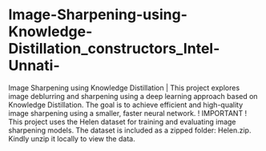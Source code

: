 # Image-Sharpening-using-Knowledge-Distillation_constructors_Intel-Unnati-
 Image Sharpening using Knowledge Distillation | This project explores image deblurring and sharpening using a deep learning approach based on Knowledge Distillation. The goal is to achieve efficient and high-quality image sharpening using a smaller, faster neural network.
! IMPORTANT !
This project uses the Helen dataset for training and evaluating image sharpening models. The dataset is included as a zipped folder: Helen.zip. Kindly unzip it locally to view the data. 
